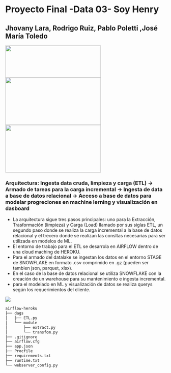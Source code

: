 # Proyecto Final -Data 03- Soy Henry
## Jhovany Lara, Rodrigo Ruiz, Pablo Poletti ,José María Toledo

<img src="/esperanza_vida/imagenes/Snowflake_Logo.png" width="300" height="100"/><img src="/esperanza_vida/imagenes/Pandas_logo.png" width="300" height="150"/><img src="/esperanza_vida/imagenes/Streamlit.png" width="300" height="150"/>


### Arquitectura: Ingesta data cruda, limpieza y carga (ETL) -> Armado de tareas para la carga incremental -> Ingesta de data a base de datos relacional -> Acceso a base de datos para modelar progreciones en machine lerning y visualización en dasboard

- La arquitectura sigue tres pasos principales: uno para la Extracción, Trasformación (limpieza) y Carga (Load) llamado por sus siglas ETL, un segundo paso donde se realiza la carga incremental a la base de datos relacional y el trecero donde se realizan las consltas necesarias para ser utilizada en modelos de ML.
- El entorno de trabajo para el ETL se desarrola en AIRFLOW dentro de una cloud maching de HEROKU.
- Para el armado del datalake se ingestan los datos en el entorno STAGE de SNOWFLAKE en formato .csv comprimido en .gz (pueden ser tambien json, parquet, xlsx).
- En el caso de la base de datos relacional se utiliza SNOWFLAKE con la creación de un warehouse para su mantenimiento e ingesta incremental.
- para el modelado en ML y visualización de datos se realiza querys según los requerimientos del cliente.

<img src="/esperanza_vida/imagenes/diagrama latin data.jpg"/>

```bash
airflow-heroku
├── dags
│   ├── ETL.py
│   └── module
│       ├── extract.py
│       └── transfom.py
├── .gitignore
├── airflow.cfg
├── app.json
├── Procfile
├── requirements.txt
├── runtime.txt
└── webserver_config.py
```